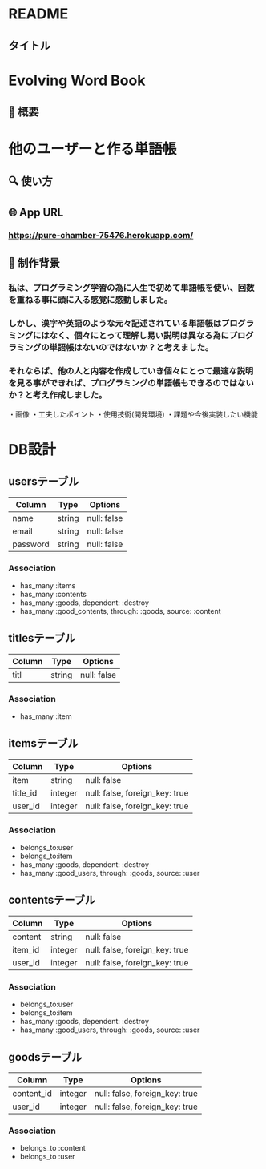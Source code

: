 # README

## タイトル

# Evolving Word Book

## 📗 概要

# 他のユーザーと作る単語帳

## 🔍 使い方

### 

## 🌐 App URL

### **https://pure-chamber-75476.herokuapp.com/**

## 📗 制作背景

### 私は、プログラミング学習の為に人生で初めて単語帳を使い、回数を重ねる事に頭に入る感覚に感動しました。
### しかし、漢字や英語のような元々記述されている単語帳はプログラミングにはなく、個々にとって理解し易い説明は異なる為にプログラミングの単語帳はないのではないか？と考えました。
### それならば、他の人と内容を作成していき個々にとって最適な説明を見る事ができれば、プログラミングの単語帳もできるのではないか？と考え作成しました。

・画像
・工夫したポイント
・使用技術(開発環境)
・課題や今後実装したい機能

# DB設計

## usersテーブル
|Column|Type|Options|
|------|----|-------|
|name|string|null: false|
|email|string|null: false|
|password|string|null: false|
### Association
- has_many  :items
- has_many  :contents
- has_many  :goods, dependent: :destroy
- has_many  :good_contents, through: :goods, source: :content

## titlesテーブル
|Column|Type|Options|
|------|----|-------|
|titl|string|null: false|
### Association
- has_many :item

## itemsテーブル
|Column|Type|Options|
|------|----|-------|
|item|string|null: false|
|title_id|integer|null: false, foreign_key: true|
|user_id|integer|null: false, foreign_key: true|
### Association
- belongs_to:user
- belongs_to:item
- has_many  :goods, dependent: :destroy
- has_many  :good_users, through: :goods, source: :user

## contentsテーブル
|Column|Type|Options|
|------|----|-------|
|content|string|null: false|
|item_id|integer|null: false, foreign_key: true|
|user_id|integer|null: false, foreign_key: true|
### Association
- belongs_to:user
- belongs_to:item
- has_many  :goods, dependent: :destroy
- has_many  :good_users, through: :goods, source: :user

## goodsテーブル
|Column|Type|Options|
|------|----|-------|
|content_id|integer|null: false, foreign_key: true|
|user_id|integer|null: false, foreign_key: true|
### Association
- belongs_to :content
- belongs_to :user